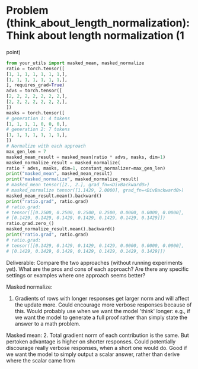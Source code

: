 # Problem (think_about_length_normalization): Think about length normalization (1
point)

```python
from your_utils import masked_mean, masked_normalize
ratio = torch.tensor([
[1, 1, 1, 1, 1, 1, 1,],
[1, 1, 1, 1, 1, 1, 1,],
], requires_grad=True)
advs = torch.tensor([
[2, 2, 2, 2, 2, 2, 2,],
[2, 2, 2, 2, 2, 2, 2,],
])
masks = torch.tensor([
# generation 1: 4 tokens
[1, 1, 1, 1, 0, 0, 0,],
# generation 2: 7 tokens
[1, 1, 1, 1, 1, 1, 1,],
])
# Normalize with each approach
max_gen_len = 7
masked_mean_result = masked_mean(ratio * advs, masks, dim=1)
masked_normalize_result = masked_normalize(
ratio * advs, masks, dim=1, constant_normalizer=max_gen_len)
print("masked_mean", masked_mean_result)
print("masked_normalize", masked_normalize_result)
# masked_mean tensor([2., 2.], grad_fn=<DivBackward0>)
# masked_normalize tensor([1.1429, 2.0000], grad_fn=<DivBackward0>)
masked_mean_result.mean().backward()
print("ratio.grad", ratio.grad)
# ratio.grad:
# tensor([[0.2500, 0.2500, 0.2500, 0.2500, 0.0000, 0.0000, 0.0000],
# [0.1429, 0.1429, 0.1429, 0.1429, 0.1429, 0.1429, 0.1429]])
ratio.grad.zero_()
masked_normalize_result.mean().backward()
print("ratio.grad", ratio.grad)
# ratio.grad:
# tensor([[0.1429, 0.1429, 0.1429, 0.1429, 0.0000, 0.0000, 0.0000],
# [0.1429, 0.1429, 0.1429, 0.1429, 0.1429, 0.1429, 0.1429]])
```

Deliverable: Compare the two approaches (without running experiments yet). What are the pros
and cons of each approach? Are there any specific settings or examples where one approach seems
better?

Masked normalize: 
1. Gradients of rows with longer responses get larger norm and will affect the update more. Could encourage more verbose responses because of this. Would probably use when we want the model 'think' longer: e.g., if we want the model to generate a full proof rather than simply state the answer to a math problem.

Masked mean:
2. Total gradient norm of each contribution is the same. But pertoken advantage is higher on shorter responses. Could potentially discourage really verbose responses, when a short one would do. Good if we want the model to simply output a scalar answer, rather than derive where the scalar came from